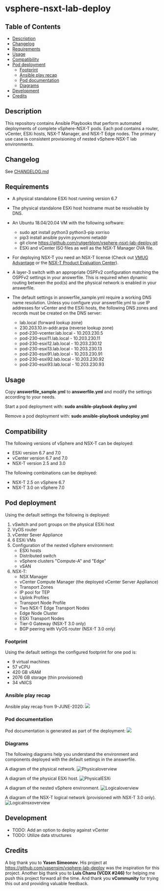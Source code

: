 # vsphere-nsxt-lab-deploy

## Table of Contents

* [Description](#Description)
* [Changelog](#Changelog)
* [Requirements](#Requirements)
* [Usage](#Usage)
* [Compatibility](#Compatibility)
* [Pod deployment](#Pod-deployment)
  * [Footprint](#Footprint)
  * [Ansible play recap](#Ansible-play-recap)
  * [Pod documentation](#Pod-documentation)
  * [Diagrams](#Diagrams)
* [Development](#Development)
* [Credits](#Credits)

## Description

This repository contains Ansible Playbooks that perform automated deployments of complete vSphere-NSX-T pods. Each pod contains a router, vCenter, ESXi hosts, NSX-T Manager, and NSX-T Edge nodes. The primary use case is consistent provisioning of nested vSphere-NSX-T lab environments.

## Changelog

See [CHANGELOG.md](CHANGELOG.md)

## Requirements

* A physical standalone ESXi host running version 6.7
* The physical standalone ESXi host hostname must be resolvable by DNS.
* An Ubuntu 18.04/20.04 VM with the following software:
  * sudo apt install python3 python3-pip xorriso
  * pip3 install ansible pyvim pyvmomi netaddr
  * git clone https://github.com/rutgerblom/vsphere-nsxt-lab-deploy.git
  * ESXi and vCenter ISO files as well as the NSX-T Manager OVA file.
* For deploying NSX-T you need an NSX-T license (Check out [VMUG Advantage](https://www.vmug.com/membership/vmug-advantage-membership) or the [NSX-T Product Evaluation Center](https://my.vmware.com/web/vmware/evalcenter?p=nsx-t-eval)).
* A layer-3 switch with an appropriate OSPFv2 configuration matching the OSPFv2 settings in your answerfile. This is required when dynamic routing between the pod(s) and the physical network is enabled in your answerfile.
* The default settings in answerfile_sample.yml require a working DNS name resolution. Unless you configure your answerfile.yml to use IP addresses for vCenter and the ESXi hosts, the following DNS zones and records must be created on the DNS server:

  * lab.local (forward lookup zone)
  * 230.203.10.in-addr.arpa (reverse lookup zone)
  * pod-230-vcenter.lab.local - 10.203.230.5
  * pod-230-esxi11.lab.local  - 10.203.230.11
  * pod-230-esxi12.lab.local  - 10.203.230.12
  * pod-230-esxi13.lab.local  - 10.203.230.13
  * pod-230-esxi91.lab.local  - 10.203.230.91
  * pod-230-esxi92.lab.local  - 10.203.230.92
  * pod-230-esxi93.lab.local  - 10.203.230.93

## Usage

Copy **answerfile_sample.yml** to **answerfile.yml** and modify the settings according to your needs. 

Start a pod deployment with: **sudo ansible-playbook deploy.yml**

Remove a pod deployment with: **sudo ansible-playbook undeploy.yml**

## Compatibility

The following versions of vSphere and NSX-T can be deployed:
* ESXi version 6.7 and 7.0
* vCenter version 6.7 and 7.0
* NSX-T version 2.5 and 3.0

The following combinations can be deployed:
* NSX-T 2.5 on vSphere 6.7
* NSX-T 3.0 on vSphere 7.0

## Pod deployment

Using the default settings the following is deployed:
1. vSwitch and port groups on the physical ESXi host
1. VyOS router
1. vCenter Sever Appliance
1. 6 ESXi VMs
1. Configuration of the nested vSphere environment:
   * ESXi hosts
   * Distributed switch
   * vSphere clusters "Compute-A" and "Edge"
   * vSAN
1. NSX-T:
   * NSX Manager
   * vCenter Compute Manager (the deployed vCenter Server Appliance)
   * Transport Zones
   * IP pool for TEP
   * Uplink Profiles
   * Transport Node Profile
   * Two NSX-T Edge Transport Nodes
   * Edge Node Cluster
   * ESXi Transport Nodes
   * Tier-0 Gateway (NSX-T 3.0 only)
   * BGP peering with VyOS router (NSX-T 3.0 only)

### Footprint

Using the default settings the configured footprint for one pod is:
* 9 virtual machines
* 57 vCPU
* 420 GB vRAM
* 2076 GB storage (thin provisioned)
* 34 vNICS

### Ansible play recap

Ansible play recap from 9-JUNE-2020:
![](images/play-recap.png)

### Pod documentation

Pod documentation is generated as part of the deployment:
![](images/pod-doc.png)

### Diagrams

The following diagrams help you understand the environment and components deployed with the default settings in the answerfile.

A diagram of the physical network.
![Physicaloverview](images/vsphere-nsxt-deploy-pod2phys.png)

A diagram of the physical ESXi host.
![PhysicalESXi](images/vsphere-nsxt-deploy-phys.png)

A diagram of the nested vSphere environment.
![Logicaloverview](images/vsphere-nsxt-deploy-log.png)

A diagram of the NSX-T logical network (provisioned with NSX-T 3.0 only).
![Logicalnsxoverview](images/vsphere-nsxt-deploy-nsx.png)

## Development

* TODO: Add an option to deploy against vCenter
* TODO: Utilize data structures

## Credits

A big thank you to **Yasen Simeonov**. His project at https://github.com/yasensim/vsphere-lab-deploy was the inspiration for this project. Another big thank you to **Luis Chanu (VCDX #246)** for helping me push this project forward all the time. And thank you **vCommunity** for trying this out and providing valuable feedback.
